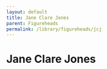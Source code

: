 ```yaml
---
layout: default
title: Jane Clare Jones
parent: Figureheads
permalink: /library/figureheads/jcj
---
```


# Jane Clare Jones
